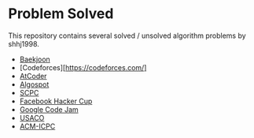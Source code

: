 # Problem Solved

This repository contains several solved / unsolved algorithm problems by shhj1998.

- [Baekjoon](https://www.acmicpc.net/)
- [Codeforces][https://codeforces.com/]
- [AtCoder](https://atcoder.jp/)
- [Algospot](https://algospot.com/)
- [SCPC](https://www.codeground.org/main.do)
- [Facebook Hacker Cup](https://www.facebook.com/hackercup/contest)
- [Google Code Jam](https://codingcompetitions.withgoogle.com/codejam)
- [USACO](http://www.usaco.org/)
- [ACM-ICPC](https://icpc.baylor.edu/)

